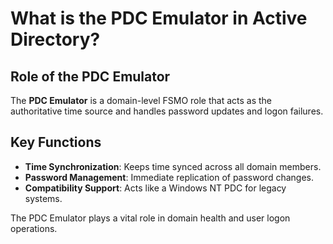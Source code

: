 
# What is the PDC Emulator in Active Directory?

## Role of the PDC Emulator
The **PDC Emulator** is a domain-level FSMO role that acts as the authoritative time source and handles password updates and logon failures.

## Key Functions
- **Time Synchronization**: Keeps time synced across all domain members.
- **Password Management**: Immediate replication of password changes.
- **Compatibility Support**: Acts like a Windows NT PDC for legacy systems.

The PDC Emulator plays a vital role in domain health and user logon operations.
